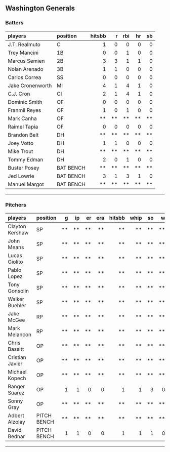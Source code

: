 ## Washington Generals

### Batters

 
|players          |position  | hitsbb|  r| rbi| hr| sb| 
|:----------------|:---------|------:|--:|---:|--:|--:| 
|J.T. Realmuto    |C         |      1|  0|   0|  0|  0| 
|Trey Mancini     |1B        |      0|  0|   1|  0|  0| 
|Marcus Semien    |2B        |      3|  3|   1|  1|  0| 
|Nolan Arenado    |3B        |      1|  1|   0|  0|  0| 
|Carlos Correa    |SS        |      0|  0|   0|  0|  0| 
|Jake Cronenworth |MI        |      4|  1|   4|  1|  0| 
|C.J. Cron        |CI        |      2|  1|   4|  1|  0| 
|Dominic Smith    |OF        |      0|  0|   0|  0|  0| 
|Franmil Reyes    |OF        |      1|  0|   1|  0|  0| 
|Mark Canha       |OF        |     **| **|  **| **| **| 
|Raimel Tapia     |OF        |      0|  0|   0|  0|  0| 
|Brandon Belt     |DH        |     **| **|  **| **| **| 
|Joey Votto       |DH        |      1|  1|   0|  0|  0| 
|Mike Trout       |DH        |     **| **|  **| **| **| 
|Tommy Edman      |DH        |      2|  0|   1|  0|  0| 
|Buster Posey     |BAT BENCH |     **| **|  **| **| **| 
|Jed Lowrie       |BAT BENCH |      3|  1|   3|  1|  0| 
|Manuel Margot    |BAT BENCH |     **| **|  **| **| **| 

* * *

### Pitchers

 
|players         |position    |  g| ip| er| era| hitsbb| whip| so|  w| sv| 
|:---------------|:-----------|--:|--:|--:|---:|------:|----:|--:|--:|--:| 
|Clayton Kershaw |SP          | **| **| **|  **|     **|   **| **| **| **| 
|John Means      |SP          | **| **| **|  **|     **|   **| **| **| **| 
|Lucas Giolito   |SP          | **| **| **|  **|     **|   **| **| **| **| 
|Pablo Lopez     |SP          | **| **| **|  **|     **|   **| **| **| **| 
|Tony Gonsolin   |SP          | **| **| **|  **|     **|   **| **| **| **| 
|Walker Buehler  |SP          | **| **| **|  **|     **|   **| **| **| **| 
|Jake McGee      |RP          | **| **| **|  **|     **|   **| **| **| **| 
|Mark Melancon   |RP          | **| **| **|  **|     **|   **| **| **| **| 
|Chris Bassitt   |OP          | **| **| **|  **|     **|   **| **| **| **| 
|Cristian Javier |OP          | **| **| **|  **|     **|   **| **| **| **| 
|Michael Kopech  |OP          | **| **| **|  **|     **|   **| **| **| **| 
|Ranger Suarez   |OP          |  1|  1|  0|   0|      1|    1|  3|  0|  1| 
|Sonny Gray      |OP          | **| **| **|  **|     **|   **| **| **| **| 
|Adbert Alzolay  |PITCH BENCH | **| **| **|  **|     **|   **| **| **| **| 
|David Bednar    |PITCH BENCH |  1|  1|  0|   0|      1|    1|  1|  0|  0| 


* * *


